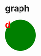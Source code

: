 # graph

<style>
.node {
    color: red;
    font-weight: bold;
    width: 100px;
    height: 100px;
    background-color: green;
    border-radius: 50%;
    font-size: 2em;
}
</style>
<div class="node">d</div>
